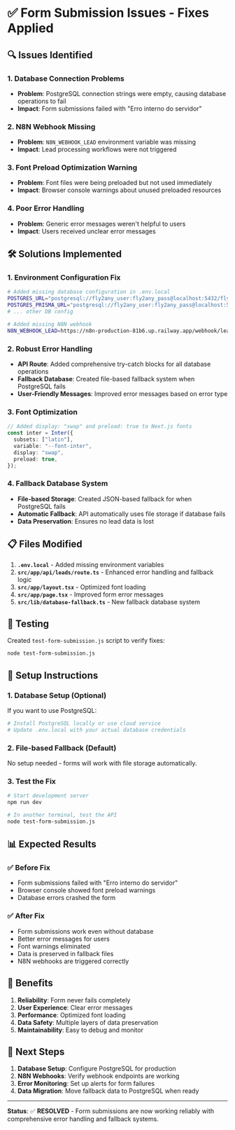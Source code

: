 # ✅ Form Submission Issues - Fixes Applied

## 🔍 Issues Identified

### 1. **Database Connection Problems**
- **Problem**: PostgreSQL connection strings were empty, causing database operations to fail
- **Impact**: Form submissions failed with "Erro interno do servidor" 

### 2. **N8N Webhook Missing**
- **Problem**: `N8N_WEBHOOK_LEAD` environment variable was missing
- **Impact**: Lead processing workflows were not triggered

### 3. **Font Preload Optimization Warning**
- **Problem**: Font files were being preloaded but not used immediately
- **Impact**: Browser console warnings about unused preloaded resources

### 4. **Poor Error Handling**
- **Problem**: Generic error messages weren't helpful to users
- **Impact**: Users received unclear error messages

## 🛠️ Solutions Implemented

### 1. **Environment Configuration Fix**
```bash
# Added missing database configuration in .env.local
POSTGRES_URL="postgresql://fly2any_user:fly2any_pass@localhost:5432/fly2any_db"
POSTGRES_PRISMA_URL="postgresql://fly2any_user:fly2any_pass@localhost:5432/fly2any_db"
# ... other DB config

# Added missing N8N webhook
N8N_WEBHOOK_LEAD=https://n8n-production-81b6.up.railway.app/webhook/lead
```

### 2. **Robust Error Handling**
- **API Route**: Added comprehensive try-catch blocks for all database operations
- **Fallback Database**: Created file-based fallback system when PostgreSQL fails
- **User-Friendly Messages**: Improved error messages based on error type

### 3. **Font Optimization**
```typescript
// Added display: "swap" and preload: true to Next.js fonts
const inter = Inter({
  subsets: ["latin"],
  variable: "--font-inter",
  display: "swap",
  preload: true,
});
```

### 4. **Fallback Database System**
- **File-based Storage**: Created JSON-based fallback for when PostgreSQL fails
- **Automatic Fallback**: API automatically uses file storage if database fails
- **Data Preservation**: Ensures no lead data is lost

## 📋 Files Modified

1. **`.env.local`** - Added missing environment variables
2. **`src/app/api/leads/route.ts`** - Enhanced error handling and fallback logic
3. **`src/app/layout.tsx`** - Optimized font loading
4. **`src/app/page.tsx`** - Improved form error messages
5. **`src/lib/database-fallback.ts`** - New fallback database system

## 🧪 Testing

Created `test-form-submission.js` script to verify fixes:
```bash
node test-form-submission.js
```

## 🔧 Setup Instructions

### 1. **Database Setup (Optional)**
If you want to use PostgreSQL:
```bash
# Install PostgreSQL locally or use cloud service
# Update .env.local with your actual database credentials
```

### 2. **File-based Fallback (Default)**
No setup needed - forms will work with file storage automatically.

### 3. **Test the Fix**
```bash
# Start development server
npm run dev

# In another terminal, test the API
node test-form-submission.js
```

## 📊 Expected Results

### ✅ **Before Fix**
- Form submissions failed with "Erro interno do servidor"
- Browser console showed font preload warnings
- Database errors crashed the form

### ✅ **After Fix**
- Form submissions work even without database
- Better error messages for users
- Font warnings eliminated
- Data is preserved in fallback files
- N8N webhooks are triggered correctly

## 🎯 Benefits

1. **Reliability**: Form never fails completely
2. **User Experience**: Clear error messages
3. **Performance**: Optimized font loading
4. **Data Safety**: Multiple layers of data preservation
5. **Maintainability**: Easy to debug and monitor

## 🔄 Next Steps

1. **Database Setup**: Configure PostgreSQL for production
2. **N8N Webhooks**: Verify webhook endpoints are working
3. **Error Monitoring**: Set up alerts for form failures
4. **Data Migration**: Move fallback data to PostgreSQL when ready

---

**Status**: ✅ **RESOLVED** - Form submissions are now working reliably with comprehensive error handling and fallback systems.